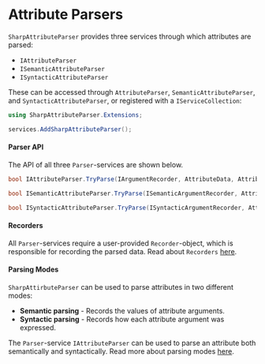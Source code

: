 # Attribute Parsers

`SharpAttributeParser` provides three services through which attributes are parsed:
* `IAttributeParser`
* `ISemanticAttributeParser`
* `ISyntacticAttributeParser`

These can be accessed through `AttributeParser`, `SemanticAttributeParser`, and `SyntacticAttributeParser`, or registered with a `IServiceCollection`:

```csharp
using SharpAttributeParser.Extensions;

services.AddSharpAttributeParser();
```

#### Parser API

The API of all three `Parser`-services are shown below.

```csharp
bool IAttributeParser.TryParse(IArgumentRecorder, AttributeData, AttributeSyntax);

bool ISemanticAttributeParser.TryParse(ISemanticArgumentRecorder, AttributeData);

bool ISyntacticAttributeParser.TryParse(ISyntacticArgumentRecorder, AttributeData, AttributeSyntax);
```

#### Recorders

All `Parser`-services require a user-provided `Recorder`-object, which is responsible for recording the parsed data. Read about `Recorders` [here](Recorders.md).

#### Parsing Modes

`SharpAttirbuteParser` can be used to parse attributes in two different modes:
* **Semantic parsing** - Records the values of attribute arguments.
* **Syntactic parsing** - Records how each attribute argument was expressed.

The `Parser`-service `IAttributeParser` can be used to parse an attribute both semantically and syntactically. Read more about parsing modes [here](ParsingModes.md).